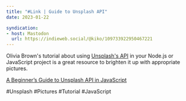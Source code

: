 ```yaml
---
title: "#Link | Guide to Unsplash API"
date: 2023-01-22
syndication: 
- host: Mastodon
  url: https://indieweb.social/@kiko/109733922950467221
---
```


Olivia Brown's tutorial about using  [Unsplash's API](https://unsplash.com/developers) in your Node.js or JavaScript project is a great resource to brighten it up with appropriate pictures.

[A Beginner’s Guide to Unsplash API in JavaScript](https://javascript.plainenglish.io/a-beginners-guide-to-unsplash-api-in-javascript-2524c51ae1f3)

#Unsplash #Pictures #Tutorial #JavaScript
